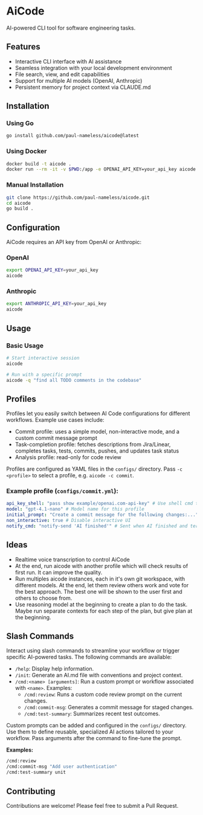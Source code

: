 # AiCode

AI-powered CLI tool for software engineering tasks.

## Features

- Interactive CLI interface with AI assistance
- Seamless integration with your local development environment
- File search, view, and edit capabilities
- Support for multiple AI models (OpenAI, Anthropic)
- Persistent memory for project context via CLAUDE.md

## Installation

### Using Go

```bash
go install github.com/paul-nameless/aicode@latest
```

### Using Docker

```bash
docker build -t aicode .
docker run --rm -it -v $PWD:/app -e OPENAI_API_KEY=your_api_key aicode
```

### Manual Installation

```bash
git clone https://github.com/paul-nameless/aicode.git
cd aicode
go build .
```

## Configuration

AiCode requires an API key from OpenAI or Anthropic:

### OpenAI

```bash
export OPENAI_API_KEY=your_api_key
aicode
```

### Anthropic

```bash
export ANTHROPIC_API_KEY=your_api_key
aicode
```

## Usage

### Basic Usage

```bash
# Start interactive session
aicode

# Run with a specific prompt
aicode -q "find all TODO comments in the codebase"
```

## Profiles

Profiles let you easily switch between AI Code configurations for different workflows. Example use cases include:

- Commit profile: uses a simple model, non-interactive mode, and a custom commit message prompt
- Task-completion profile: fetches descriptions from Jira/Linear, completes tasks, tests, commits, pushes, and updates task status
- Analysis profile: read-only for code review

Profiles are configured as YAML files in the `configs/` directory. Pass `-c <profile>` to select a profile, e.g. `aicode -c commit`.

### Example profile (`configs/commit.yml`):

```yaml
api_key_shell: "pass show example/openai.com-api-key" # Use shell cmd to get the API key, do not store it in the config file
model: "gpt-4.1-nano" # Model name for this profile
initial_prompt: "Create a commit message for the following changes:..."
non_interactive: true # Disable interactive UI
notify_cmd: "notify-send 'AI finished'" # Sent when AI finished and terminal is not in focus
```

## Ideas

- Realtime voice transcription to control AiCode
- At the end, run aicode with another profile which will check results of first run. It can improve the quality.
- Run multiples aicode instances, each in it's own git workspace, with different models. At the end, let them review others work and vote for the best approach. The best one will be shown to the user first and others to choose from.
- Use reasoning model at the beginning to create a plan to do the task. Maybe run separate contexts for each step of the plan, but give plan at the beginning.

## Slash Commands

Interact using slash commands to streamline your workflow or trigger specific AI-powered tasks. The following commands are available:

- `/help`: Display help information.
- `/init`: Generate an AI.md file with conventions and project context.
- `/cmd:<name> [arguments]`: Run a custom prompt or workflow associated with `<name>`. Examples:
    - `/cmd:review`: Runs a custom code review prompt on the current changes.
    - `/cmd:commit-msg`: Generates a commit message for staged changes.
    - `/cmd:test-summary`: Summarizes recent test outcomes.

Custom prompts can be added and configured in the `configs/` directory. Use them to define reusable, specialized AI actions tailored to your workflow. Pass arguments after the command to fine-tune the prompt.

**Examples:**
```bash
/cmd:review
/cmd:commit-msg "Add user authentication"
/cmd:test-summary unit
```

## Contributing

Contributions are welcome! Please feel free to submit a Pull Request.
